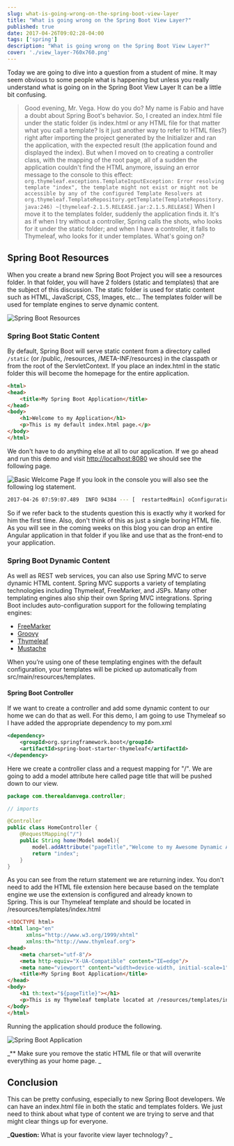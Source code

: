 ```yaml
---
slug: what-is-going-wrong-on-the-spring-boot-view-layer
title: "What is going wrong on the Spring Boot View Layer?"
published: true
date: 2017-04-26T09:02:28-04:00
tags: ['spring']
description: "What is going wrong on the Spring Boot View Layer?"
cover: './view_layer-760x760.png'
---
```


Today we are going to dive into a question from a student of mine. It may seem obvious to some people what is happening but unless you really understand what is going on in the Spring Boot View Layer It can be a little bit confusing.

> Good evening, Mr. Vega. How do you do? My name is Fabio and have a doubt about Spring Boot's behavior. So, I created an index.html file under the static folder (is index.html or any HTML file for that matter what you call a template? Is it just another way to refer to HTML files?) right after importing the project generated by the Initializer and ran the application, with the expected result (the application found and displayed the index). But when I moved on to creating a controller class, with the mapping of the root page, all of a sudden the application couldn't find the HTML anymore, issuing an error message to the console to this effect:  `org.thymeleaf.exceptions.TemplateInputException: Error resolving template "index", the template might not exist or might not be accessible by any of the configured Template Resolvers at org.thymeleaf.TemplateRepository.getTemplate(TemplateRepository.java:246) ~[thymeleaf-2.1.5.RELEASE.jar:2.1.5.RELEASE]`  When I move it to the templates folder, suddenly the application finds it. It's as if when I try without a controller, Spring calls the shots, who looks for it under the static folder; and when I have a controller, it falls to Thymeleaf, who looks for it under templates. What's going on?

## Spring Boot Resources

When you create a brand new Spring Boot Project you will see a resources folder. In that folder, you will have 2 folders (static and templates) that are the subject of this discussion. The static folder is used for static content such as HTML, JavaScript, CSS, Images, etc... The templates folder will be used for template engines to serve dynamic content.

![Spring Boot Resources](./2017-04-26_07-44-17.png)

### Spring Boot Static Content

By default, Spring Boot will serve static content from a directory called  `/static`  (or /public, /resources, /META-INF/resources) in the classpath or from the root of the ServletContext. If you place an index.html in the static folder this will become the homepage for the entire application. 

```html
<html>
<head>
    <title>My Spring Boot Application</title>
</head>
<body>
    <h1>Welcome to my Application</h1>
    <p>This is my default index.html page.</p>
</body>
</html>
```

We don't have to do anything else at all to our application. If we go ahead and run this demo and visit [http://localhost:8080](http://localhost:8080) we should see the following page. 

![Basic Welcome Page](./2017-04-26_07-59-29.png) If you look in the console you will also see the following log statement. 

```bash
2017-04-26 07:59:07.489  INFO 94384 --- [  restartedMain] oConfiguration$WelcomePageHandlerMapping : Adding welcome page: class path resource [static/index.html]
```

So if we refer back to the students question this is exactly why it worked for him the first time. Also, don't think of this as just a single boring HTML file. As you will see in the coming weeks on this blog you can drop an entire Angular application in that folder if you like and use that as the front-end to your application. 

### Spring Boot Dynamic Content

As well as REST web services, you can also use Spring MVC to serve dynamic HTML content. Spring MVC supports a variety of templating technologies including Thymeleaf, FreeMarker, and JSPs. Many other templating engines also ship their own Spring MVC integrations. Spring Boot includes auto-configuration support for the following templating engines:

*   [FreeMarker](http://freemarker.org/docs/)
*   [Groovy](http://docs.groovy-lang.org/docs/next/html/documentation/template-engines.html#_the_markuptemplateengine)
*   [Thymeleaf](http://www.thymeleaf.org/)
*   [Mustache](https://mustache.github.io/)

When you’re using one of these templating engines with the default configuration, your templates will be picked up automatically from src/main/resources/templates.

#### Spring Boot Controller

If we want to create a controller and add some dynamic content to our home we can do that as well. For this demo, I am going to use Thymeleaf so I have added the appropriate dependency to my pom.xml

```xml
<dependency>
	<groupId>org.springframework.boot</groupId>
	<artifactId>spring-boot-starter-thymeleaf</artifactId>
</dependency>
```

Here we create a controller class and a request mapping for "/". We are going to add a model attribute here called page title that will be pushed down to our view. 

```java
package com.therealdanvega.controller;

// imports

@Controller
public class HomeController {
    @RequestMapping("/")
    public String home(Model model){
        model.addAttribute("pageTitle","Welcome to my Awesome Dynamic Application");
        return "index";
    }
}
```

As you can see from the return statement we are returning index. You don't need to add the HTML file extension here because based on the template engine we use the extension is configured and already known to Spring. This is our Thymeleaf template and should be located in /resources/templates/index.html

```html
<!DOCTYPE html>
<html lang="en"
      xmlns="http://www.w3.org/1999/xhtml"
      xmlns:th="http://www.thymleaf.org">
<head>
    <meta charset="utf-8"/>
    <meta http-equiv="X-UA-Compatible" content="IE=edge"/>
    <meta name="viewport" content="width=device-width, initial-scale=1"/>
    <title>My Spring Boot Application</title>
</head>
<body>
    <h1 th:text="${pageTitle}"></h1>
    <p>This is my Thymeleaf template located at /resources/templates/index.html</p>
</body>
</html>
```

Running the application should produce the following. 

![Spring Boot Application](./2017-04-26_08-52-04.png)

_** Make sure you remove the static HTML file or that will overwrite everything as your home page. _

## Conclusion

This can be pretty confusing, especially to new Spring Boot developers. We can have an index.html file in both the static and templates folders. We just need to think about what type of content we are trying to serve and that might clear things up for everyone. 

_**Question:** What is your favorite view layer technology? _
